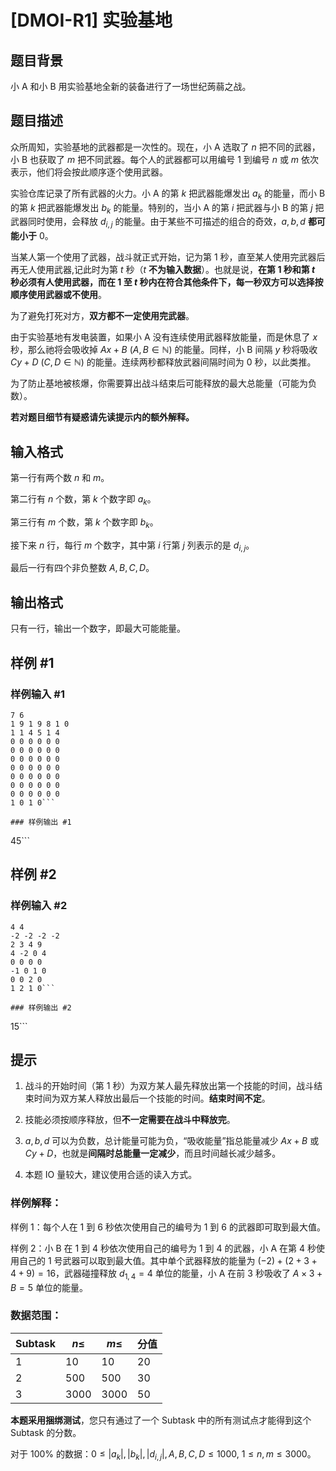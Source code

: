 # [DMOI-R1] 实验基地

## 题目背景

小 A 和小 B 用实验基地全新的装备进行了一场世纪蒟蒻之战。

## 题目描述

众所周知，实验基地的武器都是一次性的。现在，小 A 选取了 $n$ 把不同的武器，小 B 也获取了 $m$ 把不同武器。每个人的武器都可以用编号 $1$ 到编号 $n$ 或 $m$ 依次表示，他们将会按此顺序逐个使用武器。

实验仓库记录了所有武器的火力。小 A 的第 $k$ 把武器能爆发出 $a_k$ 的能量，而小 B 的第 $k$ 把武器能爆发出 $b_k$ 的能量。特别的，当小 A 的第 $i$ 把武器与小 B 的第 $j$ 把武器同时使用，会释放 $d_{i,j}$ 的能量。由于某些不可描述的组合的奇效，$a,b,d$ **都可能小于** $0$。

当某人第一个使用了武器，战斗就正式开始，记为第 $1$ 秒，直至某人使用完武器后再无人使用武器,记此时为第 $t$ 秒（$t$ **不为输入数据**）。也就是说，**在第 $1$ 秒和第 $t$ 秒必须有人使用武器，而在 $1$ 至 $t$ 秒内在符合其他条件下，每一秒双方可以选择按顺序使用武器或不使用**。

为了避免打死对方，**双方都不一定使用完武器**。

由于实验基地有发电装置，如果小 A 没有连续使用武器释放能量，而是休息了 $x$ 秒，那么祂将会吸收掉  $Ax+B\ (A,B \in \mathbb{N})$ 的能量。同样，小 B 间隔 $y$ 秒将吸收 $Cy+D\ (C,D \in \mathbb{N})$ 的能量。连续两秒都释放武器间隔时间为 $0$ 秒，以此类推。

为了防止基地被核爆，你需要算出战斗结束后可能释放的最大总能量（可能为负数）。

**若对题目细节有疑惑请先读提示内的额外解释。**

## 输入格式

第一行有两个数 $n$ 和 $m$。

第二行有 $n$ 个数，第 $k$ 个数字即 $a_k$。

第三行有 $m$ 个数，第 $k$ 个数字即 $b_k$。

接下来 $n$ 行，每行 $m$ 个数字，其中第 $i$ 行第 $j$ 列表示的是 $d_{i,j}$。

最后一行有四个非负整数 $A,B,C,D$。

## 输出格式

只有一行，输出一个数字，即最大可能能量。

## 样例 #1

### 样例输入 #1
```
7 6
1 9 1 9 8 1 0
1 1 4 5 1 4
0 0 0 0 0 0
0 0 0 0 0 0
0 0 0 0 0 0
0 0 0 0 0 0
0 0 0 0 0 0
0 0 0 0 0 0
0 0 0 0 0 0
1 0 1 0```

### 样例输出 #1

```
45```

## 样例 #2

### 样例输入 #2
```
4 4
-2 -2 -2 -2
2 3 4 9
4 -2 0 4
0 0 0 0
-1 0 1 0
0 0 2 0
1 2 1 0```

### 样例输出 #2

```
15```

## 提示

1. 战斗的开始时间（第 $1$ 秒）为双方某人最先释放出第一个技能的时间，战斗结束时间为双方某人释放出最后一个技能的时间。**结束时间不定**。

2. 技能必须按顺序释放，但**不一定需要在战斗中释放完**。

3. $a,b,d$ 可以为负数，总计能量可能为负，“吸收能量”指总能量减少 $Ax+B$ 或 $Cy+D$，也就是**间隔时总能量一定减少**，而且时间越长减少越多。

4. 本题 IO 量较大，建议使用合适的读入方式。

### 样例解释：

样例 1：每个人在 $1$ 到 $6$ 秒依次使用自己的编号为 $1$ 到 $6$  的武器即可取到最大值。

样例 2：小 B 在 $1$ 到 $4$ 秒依次使用自己的编号为 $1$ 到 $4$ 的武器，小 A 在第 $4$ 秒使用自己的 $1$ 号武器可以取到最大值。其中单个武器释放的能量为 $(-2)+(2+3+4+9) = 16$，武器碰撞释放 $d_{1,4} = 4$ 单位的能量，小 A 在前 $3$ 秒吸收了 $A \times 3 + B = 5$ 单位的能量。

### 数据范围：

|Subtask|$n\leq$|$m\leq$|分值|
|-|-|-|-|
|$1$|$10$|$10$|$20$|
|$2$|$500$|$500$|$30$|
|$3$|$3000$|$3000$|$50$|

**本题采用捆绑测试**，您只有通过了一个 Subtask 中的所有测试点才能得到这个 Subtask 的分数。

对于 $100\%$ 的数据：$0 \le |a_k|,|b_k|,|d_{i,j}|,A,B,C,D \leq 1000$, $1\leq n, m\leq 3000$。
